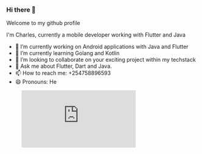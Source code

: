 ### Hi there 👋
Welcome to my github profile

I'm Charles, currently a mobile developer working with Flutter and Java
- 🔭 I’m currently working on Android applications with Java and Flutter
- 🌱 I’m currently learning Golang and Kotlin
- 👯 I’m looking to collaborate on your exciting project within my techstack
- 💬 Ask me about Flutter, Dart and Java.
- 📫 How to reach me: +254758896593
- 😄 Pronouns: He

<figure><embed src="https://wakatime.com/share/@charles_/c9ec878b-9f4d-44db-8df3-ebec6a732f68.svg"></embed></figure>

<!--START_SECTION:waka-->

<!--END_SECTION:waka-->


